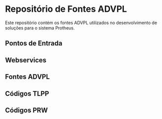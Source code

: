 # Repositório de Fontes ADVPL

Este repositório contém os fontes ADVPL utilizados no desenvolvimento de soluções para o sistema Protheus.

## Pontos de Entrada 
## Webservices
## Fontes ADVPL
## Códigos TLPP
## Códigos PRW



